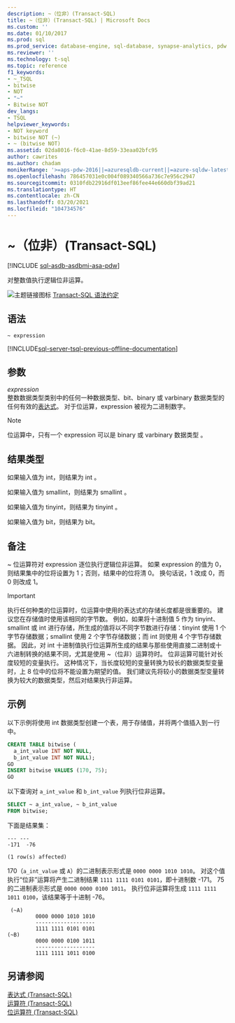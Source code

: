 ```yaml
---
description: ~（位非）(Transact-SQL)
title: ~（位非）(Transact-SQL) | Microsoft Docs
ms.custom: ''
ms.date: 01/10/2017
ms.prod: sql
ms.prod_service: database-engine, sql-database, synapse-analytics, pdw
ms.reviewer: ''
ms.technology: t-sql
ms.topic: reference
f1_keywords:
- ~_TSQL
- bitwise
- NOT
- "~"
- Bitwise NOT
dev_langs:
- TSQL
helpviewer_keywords:
- NOT keyword
- bitwise NOT (~)
- ~ (bitwise NOT)
ms.assetid: 02da8016-f6c0-41ae-8d59-33eaa02bfc95
author: cawrites
ms.author: chadam
monikerRange: '>=aps-pdw-2016||=azuresqldb-current||=azure-sqldw-latest||>=sql-server-2016||>=sql-server-linux-2017||=azuresqldb-mi-current'
ms.openlocfilehash: 786457031e0c004f089340566a736c7e956c2947
ms.sourcegitcommit: 0310fdb22916df013eef86fee44e660dbf39ad21
ms.translationtype: HT
ms.contentlocale: zh-CN
ms.lasthandoff: 03/20/2021
ms.locfileid: "104734576"
---
```

# <a name="-bitwise-not-transact-sql"></a>~（位非）(Transact-SQL)
[!INCLUDE [sql-asdb-asdbmi-asa-pdw](../../includes/applies-to-version/sql-asdb-asdbmi-asa-pdw.md)]

  对整数值执行逻辑位非运算。  
  
 ![主题链接图标](../../database-engine/configure-windows/media/topic-link.gif "“主题链接”图标") [Transact-SQL 语法约定](../../t-sql/language-elements/transact-sql-syntax-conventions-transact-sql.md)  
  
## <a name="syntax"></a>语法  
  
```syntaxsql  
~ expression  
```  
  
[!INCLUDE[sql-server-tsql-previous-offline-documentation](../../includes/sql-server-tsql-previous-offline-documentation.md)]

## <a name="arguments"></a>参数
 *expression*  
 整数数据类型类别中的任何一种数据类型、bit、binary 或 varbinary 数据类型的任何有效的[表达式](../../t-sql/language-elements/expressions-transact-sql.md)。 对于位运算，expression 被视为二进制数字。  
  
> [!NOTE]  
>  位运算中，只有一个 expression 可以是 binary 或 varbinary 数据类型 。  
  
## <a name="result-types"></a>结果类型  
 如果输入值为 int，则结果为 int 。  
  
 如果输入值为 smallint，则结果为 smallint 。  
  
 如果输入值为 tinyint，则结果为 tinyint 。  
  
 如果输入值为 bit，则结果为 bit。  
  
## <a name="remarks"></a>备注  
 ~ 位运算符对 expression 逐位执行逻辑位非运算。 如果 expression 的值为 0，则结果集中的位将设置为 1；否则，结果中的位将清 0。 换句话说，1 改成 0，而 0 则改成 1。  
  
> [!IMPORTANT]  
>  执行任何种类的位运算时，位运算中使用的表达式的存储长度都是很重要的。 建议您在存储值时使用该相同的字节数。 例如，如果将十进制值 5 作为 tinyint、smallint 或 int 进行存储，所生成的值将以不同字节数进行存储：tinyint 使用 1 个字节存储数据；smallint 使用 2 个字节存储数据；而 int 则使用 4 个字节存储数据。 因此，对 int 十进制值执行位运算所生成的结果与那些使用直接二进制或十六进制转换的结果不同，尤其是使用 ~（位非）运算符时。 位非运算可能针对长度较短的变量执行。 这种情况下，当长度较短的变量转换为较长的数据类型变量时，上 8 位中的位将不能设置为期望的值。 我们建议先将较小的数据类型变量转换为较大的数据类型，然后对结果执行非运算。  
  
## <a name="examples"></a>示例  
 以下示例将使用 int 数据类型创建一个表，用于存储值，并将两个值插入到一行中。  
  
```sql  
CREATE TABLE bitwise (  
  a_int_value INT NOT NULL,  
  b_int_value INT NOT NULL); 
GO  
INSERT bitwise VALUES (170, 75);  
GO  
```  
  
 以下查询对 `a_int_value` 和 `b_int_value` 列执行位非运算。  
  
```sql  
SELECT ~ a_int_value, ~ b_int_value  
FROM bitwise;  
```  
  
 下面是结果集：  
  
```  
--- ---   
-171  -76   
  
(1 row(s) affected)  
```  
  
 170（`a_int_value` 或 `A`）的二进制表示形式是 `0000 0000 1010 1010`。 对这个值执行“位非”运算将产生二进制结果 `1111 1111 0101 0101`，即十进制数 -171。 75 的二进制表示形式是 `0000 0000 0100 1011`。 执行位非运算将生成 `1111 1111 1011 0100`，该结果等于十进制 -76。  
  
```  
 (~A)     
         0000 0000 1010 1010  
         -------------------  
         1111 1111 0101 0101  
(~B)     
         0000 0000 0100 1011  
         -------------------  
         1111 1111 1011 0100  
```  
  
 
## <a name="see-also"></a>另请参阅  
 [表达式 (Transact-SQL)](../../t-sql/language-elements/expressions-transact-sql.md)   
 [运算符 (Transact-SQL)](../../t-sql/language-elements/operators-transact-sql.md)   
 [位运算符 (Transact-SQL)](../../t-sql/language-elements/bitwise-operators-transact-sql.md)  
  
  


